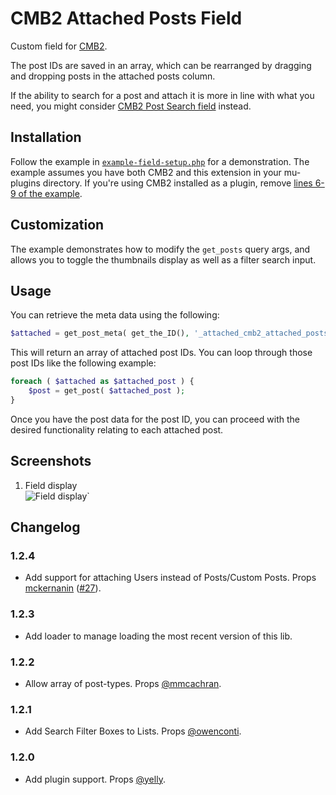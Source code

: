 CMB2 Attached Posts Field
==================

Custom field for [CMB2](https://github.com/WebDevStudios/CMB2).

The post IDs are saved in an array, which can be rearranged by dragging and dropping posts in the attached posts column.

If the ability to search for a post and attach it is more in line with what you need, you might consider [CMB2 Post Search field](https://github.com/WebDevStudios/CMB2-Post-Search-field) instead.

## Installation

Follow the example in [`example-field-setup.php`](https://github.com/WebDevStudios/cmb2-attached-posts/blob/master/example-field-setup.php) for a demonstration. The example assumes you have both CMB2 and this extension in your mu-plugins directory. If you're using CMB2 installed as a plugin, remove [lines 6-9 of the example](https://github.com/WebDevStudios/cmb2-attached-posts/blob/master/example-field-setup.php#L6-L9).

## Customization
The example demonstrates how to modify the `get_posts` query args, and allows you to toggle the thumbnails display as well as a filter search input.

## Usage
You can retrieve the meta data using the following:

```php
$attached = get_post_meta( get_the_ID(), '_attached_cmb2_attached_posts', true );
```

This will return an array of attached post IDs. You can loop through those post IDs like the following example:

```php
foreach ( $attached as $attached_post ) {
	$post = get_post( $attached_post );
}
```

Once you have the post data for the post ID, you can proceed with the desired functionality relating to each attached post.


## Screenshots

1. Field display  
![Field display](https://raw.githubusercontent.com/WebDevStudios/cmb2-attached-posts/master/attached-posts-field.png)`

## Changelog

### 1.2.4
* Add support for attaching Users instead of Posts/Custom Posts. Props [mckernanin](https://github.com/mckernanin) ([#27](https://github.com/WebDevStudios/cmb2-attached-posts/pull/27)).

### 1.2.3
* Add loader to manage loading the most recent version of this lib.

### 1.2.2
* Allow array of post-types. Props [@mmcachran](https://github.com/mmcachran).

### 1.2.1
* Add Search Filter Boxes to Lists. Props [@owenconti](https://github.com/owenconti).

### 1.2.0
* Add plugin support. Props [@yelly](https://github.com/yelly).
